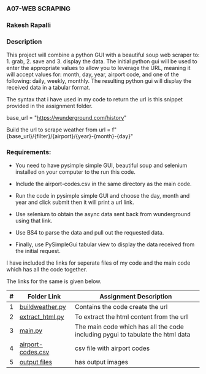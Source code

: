 ### A07-WEB SCRAPING

### Rakesh Rapalli

### Description

This project will combine a python GUI with a beautiful soup web scraper to: 1. grab, 2. save and 3. display the data. The initial python gui will be used to enter the appropriate values to allow you to leverage the URL, meaning it will accept values for: month, day, year, airport code, and one of the following: daily, weekly, monthly. The resulting python gui will display the received data in a tabular format.

The syntax that i have used in my code to return the url is this snippet provided in the assignment folder.

base_url = "https://wunderground.com/history"

Build the url to scrape weather from
url = f"{base_url}/{filter}/{airport}/{year}-{month}-{day}"

### Requirements:

- You need to have pysimple simple GUI, beautiful soup and selenium installed on your computer to the run this code.

- Include the airport-codes.csv in the same directory as the main code.

- Run the code in pysimple simple GUI and choose the day, month and year and click submit then it will print a url link.

- Use selenium to obtain the async data sent back from wunderground using that link.

- Use BS4 to parse the data and pull out the requested data.

- Finally, use PySimpleGui tabular view to display the data received from the initial request.


I have included the links for seperate files of my code and the main code which has all the code together.

The links for the same is given below.

|   #   | Folder Link | Assignment Description |
| :---: | ----------- | ---------------------- |
|   1   | [buildweather.py](https://github.com/RakeshRapalli6/4883-Software-Tools/blob/main/Assignments/A07/buildweather.py) | Contains the code create the url |
|   2   | [extract_html.py](https://github.com/RakeshRapalli6/4883-Software-Tools/blob/main/Assignments/A07/extract_html.py) | To extract the html content from the url
|   3   | [main.py](https://github.com/RakeshRapalli6/4883-Software-Tools/blob/main/Assignments/A07/main.py) |The main code which has all the code including pygui to tabulate the html data
|   4   | [airport-codes.csv](https://github.com/RakeshRapalli6/4883-Software-Tools/blob/main/Assignments/A07/airport-codes.csv)| csv file with airport codes
|   5   | [output files](https://github.com/RakeshRapalli6/4883-Software-Tools/tree/main/Assignments/A07/Output%20files)| has output images 


